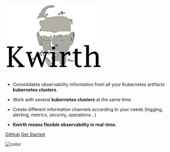 ![logo](./_media/kwirth-logo-30.png)

#
- Consolidates observability information from all your Kubernetes artifacts **kubernetes clusters**. 
<p></p>

- Work with several **kubernetes clusters** at the same time. 
<p></p>

- Create different information channels according to your needs (logging, alerting, metrics, security, operations...)
<p></p>

- **Kwirth means flexible observability in real-time.**

[GitHub](https://github.com/jfvilas/kwirth/)
[Get Started](/0.4.127/index)

![color](#ffffff)

